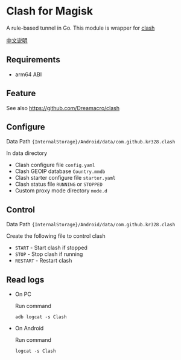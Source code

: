 # Clash for Magisk

A rule-based tunnel in Go. This module is wrapper for [clash](https://github.com/Dreamacro/clash) 

[中文说明](README_zh.md)

## Requirements

* arm64 ABI

## Feature

See also https://github.com/Dreamacro/clash



## Configure

Data Path  `{InternalStorage}/Android/data/com.github.kr328.clash`

In data directory

* Clash configure file `config.yaml`
* Clash GEOIP database `Country.mmdb`
* Clash starter configure file `starter.yaml`
* Clash status file `RUNNING` or `STOPPED`
* Custom proxy mode directory `mode.d`



## Control

Data Path  `{InternalStorage}/Android/data/com.github.kr328.clash`

Create the following file to control clash

* `START` - Start clash if stopped
* `STOP` - Stop clash if running
* `RESTART` - Restart clash 



## Read logs

* On PC

  Run command

  `adb logcat -s Clash`

* On Android

  Run command

  `logcat -s Clash`
